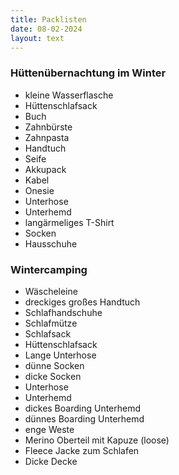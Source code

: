 ```yaml
---
title: Packlisten
date: 08-02-2024
layout: text
---
```


### Hüttenübernachtung im Winter
- kleine Wasserflasche
- Hüttenschlafsack
- Buch
- Zahnbürste
- Zahnpasta
- Handtuch
- Seife
- Akkupack
- Kabel
- Onesie
- Unterhose
- Unterhemd
- langärmeliges T-Shirt
- Socken
- Hausschuhe

### Wintercamping
- Wäscheleine
- dreckiges großes Handtuch
- Schlafhandschuhe
- Schlafmütze
- Schlafsack
- Hüttenschlafsack
- Lange Unterhose
- dünne Socken
- dicke Socken
- Unterhose
- Unterhemd
- dickes Boarding Unterhemd
- dünnes Boarding Unterhemd
- enge Weste
- Merino Oberteil mit Kapuze (loose)
- Fleece Jacke zum Schlafen
- Dicke Decke